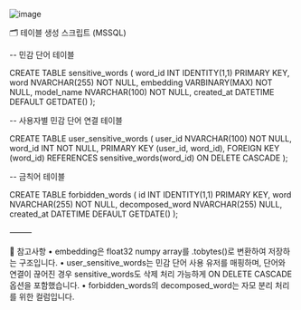 ![image](https://github.com/user-attachments/assets/d341576e-e0a5-4b96-bf59-750b181c4a52)


🗂️ 테이블 생성 스크립트 (MSSQL)

-- 민감 단어 테이블

CREATE TABLE sensitive_words (
    word_id INT IDENTITY(1,1) PRIMARY KEY,
    word NVARCHAR(255) NOT NULL,
    embedding VARBINARY(MAX) NOT NULL,
    model_name NVARCHAR(100) NOT NULL,
    created_at DATETIME DEFAULT GETDATE()
);

-- 사용자별 민감 단어 연결 테이블

CREATE TABLE user_sensitive_words (
    user_id NVARCHAR(100) NOT NULL,
    word_id INT NOT NULL,
    PRIMARY KEY (user_id, word_id),
    FOREIGN KEY (word_id) REFERENCES sensitive_words(word_id) ON DELETE CASCADE
);

-- 금칙어 테이블

CREATE TABLE forbidden_words (
    id INT IDENTITY(1,1) PRIMARY KEY,
    word NVARCHAR(255) NOT NULL,
    decomposed_word NVARCHAR(255) NULL,
    created_at DATETIME DEFAULT GETDATE()
);


⸻

💬 참고사항
	•	embedding은 float32 numpy array를 .tobytes()로 변환하여 저장하는 구조입니다.
	•	user_sensitive_words는 민감 단어 사용 유저를 매핑하며, 단어와 연결이 끊어진 경우 sensitive_words도 삭제 처리 가능하게 ON DELETE CASCADE 옵션을 포함했습니다.
	•	forbidden_words의 decomposed_word는 자모 분리 처리를 위한 컬럼입니다.
